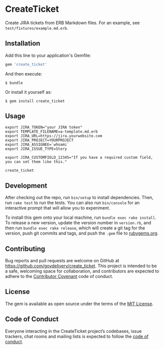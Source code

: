 # CreateTicket

Create JIRA tickets from ERB Markdown files. For an example, see `test/fixtures/example.md.erb`.

## Installation

Add this line to your application's Gemfile:

```ruby
gem 'create_ticket'
```

And then execute:

    $ bundle

Or install it yourself as:

    $ gem install create_ticket

## Usage

    export JIRA_TOKEN="your JIRA token"
    export TEMPLATE_FILENAME=a-template.md.erb
    export JIRA_URL=https://jira.yourwebsite.com
    export JIRA_PROJECT=YOURPROJECT
    export JIRA_ASSIGNEE=`whoami`
    export JIRA_ISSUE_TYPE=Story

    export JIRA_CUSTOMFIELD_12345="If you have a required custom field, you can set them like this."

    create_ticket

## Development

After checking out the repo, run `bin/setup` to install dependencies. Then, run `rake test` to run the tests. You can also run `bin/console` for an interactive prompt that will allow you to experiment.

To install this gem onto your local machine, run `bundle exec rake install`. To release a new version, update the version number in `version.rb`, and then run `bundle exec rake release`, which will create a git tag for the version, push git commits and tags, and push the `.gem` file to [rubygems.org](https://rubygems.org).

## Contributing

Bug reports and pull requests are welcome on GitHub at https://github.com/govdelivery/create_ticket. This project is intended to be a safe, welcoming space for collaboration, and contributors are expected to adhere to the [Contributor Covenant](http://contributor-covenant.org) code of conduct.

## License

The gem is available as open source under the terms of the [MIT License](http://opensource.org/licenses/MIT).

## Code of Conduct

Everyone interacting in the CreateTicket project’s codebases, issue trackers, chat rooms and mailing lists is expected to follow the [code of conduct](https://github.com/[USERNAME]/create_ticket/blob/master/CODE_OF_CONDUCT.md).
